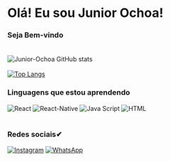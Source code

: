 # Olá! Eu sou Junior Ochoa!
### Seja Bem-vindo <br/> <br/>

![Junior-Ochoa GitHub stats](https://github-readme-stats.vercel.app/api?username=Junior-Ochoa&show_icons=true&theme=dark)<br/><br/>
[![Top Langs](https://github-readme-stats.vercel.app/api/top-langs/?username=Junior-Ochoa&layout=compact)](https://github.com/anuraghazra/github-readme-stats)

### Linguagens que estou aprendendo

<div style="display: inline_block">
   <img align="center" alt="React" src="https://img.shields.io/badge/React-20232A?style=for-the-badge&logo=react&logoColor=61DAFB" />
  <img align="center" alt="React-Native" src="https://img.shields.io/badge/React_Native-20232A?style=for-the-badge&logo=react&logoColor=61DAFB" />
   <img align="center" alt="Java Script" src="https://img.shields.io/badge/JavaScript-323330?style=for-the-badge&logo=javascript&logoColor=F7DF1E" />
  <img align="center" alt="HTML" src="https://img.shields.io/badge/HTML-239120?style=for-the-badge&logo=html5&logoColor=white" />
  </div> <br/>
  
  ### Redes sociais✔

[![Instagram](https://img.shields.io/badge/Instagram-E4405F?style=for-the-badge&logo=instagram&logoColor=white)](https://instagram.com/jjuniorochoa)
[![WhatsApp](https://img.shields.io/badge/WhatsApp-25D366?style=for-the-badge&logo=whatsapp&logoColor=white)](https://wa.me/5517992478914/?text=Olá)

